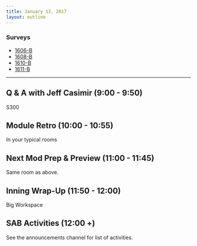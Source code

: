 ```yaml
---
title: January 13, 2017
layout: outline
---
```



### Surveys
* [1606-B](https://goo.gl/forms/rCdX1OgIzV92MDoP2)
* [1608-B](https://goo.gl/forms/0T1VNu07WNU0bsA53)
* [1610-B](https://goo.gl/forms/49rfoi4qBCOroTLb2)
* [1611-B](https://docs.google.com/a/casimircreative.com/forms/d/1Nq4aqVMeGyIzYO3_dP7kVH8Poa7ASlWhWSHpMkSKYS0/edit)

***

## Q & A with Jeff Casimir (9:00 - 9:50)

S300

## Module Retro (10:00 - 10:55)

In your typical rooms

## Next Mod Prep & Preview (11:00 - 11:45)

Same room as above.

## Inning Wrap-Up (11:50 - 12:00)

Big Workspace

## SAB Activities (12:00 +)

See the announcements channel for list of activities.
